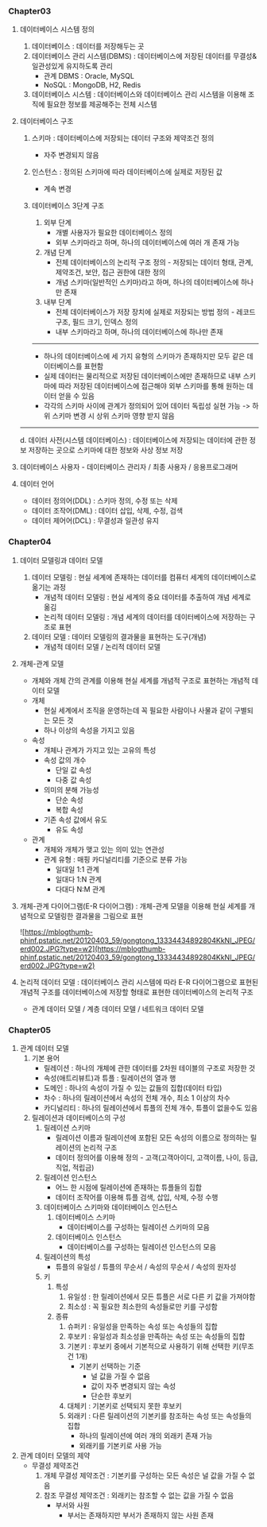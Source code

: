 ### Chapter03

1. 데이터베이스 시스템 정의

   1. 데이터베이스 : 데이터를 저장해두는 곳
   2. 데이터베이스 관리 시스템(DBMS) : 데이터베이스에 저장된 데이터를 무결성&일관성있게 유지하도록 관리
      - 관계 DBMS : Oracle, MySQL
      - NoSQL : MongoDB, H2, Redis
   3. 데이터베이스 시스템 : 데이터베이스와 데이터베이스 관리 시스템을 이용해 조직에 필요한 정보를 제공해주는 전체 시스템

2. 데이터베이스 구조

   1. 스키마 : 데이터베이스에 저장되는 데이터 구조와 제약조건 정의

      - 자주 변경되지 않음

   2. 인스턴스 : 정의된 스키마에 따라 데이터베이스에 실제로 저장된 값

      - 계속 변경

   3. 데이터베이스 3단계 구조

      1. 외부 단계
         - 개별 사용자가 필요한 데이터베이스 정의
         - 외부 스키마라고 하며, 하나의 데이터베이스에 여러 개 존재 가능
      2. 개념 단계
         - 전체 데이터베이스의 논리적 구조 정의 - 저장되는 데이터 형태, 관계, 제약조건, 보안, 접근 권한에 대한 정의
         - 개념 스키마(일반적인 스키마)라고 하며, 하나의 데이터베이스에 하나만 존재
      3. 내부 단계
         - 전체 데이터베이스가 저장 장치에 실제로 저장되는 방법 정의 - 레코드 구조, 필드 크기, 인덱스 정의
         - 내부 스키마라고 하며, 하나의 데이터베이스에 하나만 존재

      ------

      - 하나의 데이터베이스에 세 가지 유형의 스키마가 존재하지만 모두 같은 데이터베이스를 표현함
      - 실제 데이터는 물리적으로 저장된 데이터베이스에만 존재하므로 내부 스키마에 따라 저장된 데이터베이스에 접근해야 외부 스키마를 통해 원하는 데이터 얻을 수 있음
      - 각각의 스키마 사이에 관계가 정의되어 있어 데이터 독립성 실현 가능 -> 하위 스키마 변경 시 상위 스키마 영향 받지 않음

   ------

   d. 데이터 사전(시스템 데이터베이스) : 데이터베이스에 저장되는 데이터에 관한 정보 저장하는 곳으로 스키마에 대한 정보와 사상 정보 저장

3. 데이터베이스 사용자 - 데이터베이스 관리자 / 최종 사용자 / 응용프로그래머

4. 데이터 언어

   - 데이터 정의어(DDL) : 스키마 정의, 수정 또는 삭제
   - 데이터 조작어(DML) : 데이터 삽입, 삭제, 수정, 검색
   - 데이터 제어어(DCL) : 무결성과 일관성 유지

### **Chapter04**

1. 데이터 모델링과 데이터 모델

   1. 데이터 모델링 : 현실 세계에 존재하는 데이터를 컴퓨터 세계의 데이터베이스로 옮기는 과정
      - 개념적 데이터 모델링 : 현실 세계의 중요 데이터를 추출하여 개념 세계로 옮김
      - 논리적 데이터 모델링 : 개념 세계의 데이터를 데이터베이스에 저장하는 구조로 표현
   2. 데이터 모델 : 데이터 모델링의 결과물을 표현하는 도구(개념)
      - 개념적 데이터 모델 / 논리적 데이터 모델

2. 개체-관계 모델

   - 개체와 개체 간의 관계를 이용해 현실 세계를 개념적 구조로 표현하는 개념적 데이터 모델
   - 개체
     - 현실 세계에서 조직을 운영하는데 꼭 필요한 사람이나 사물과 같이 구별되는 모든 것
     - 하나 이상의 속성을 가지고 있음
   - 속성
     - 개체나 관계가 가지고 있는 고유의 특성
     - 속성 값의 개수
       - 단일 값 속성
       - 다중 값 속성
     - 의미의 분해 가능성
       - 단순 속성
       - 복합 속성
     - 기존 속성 값에서 유도
       - 유도 속성
   - 관계
     - 개체와 개체가 맺고 있는 의미 있는 연관성
     - 관계 유형 : 매핑 카디널리티를 기준으로 분류 가능
       - 일대일 1:1 관계
       - 일대다 1:N 관계
       - 다대다 N:M 관계

3. 개체-관계 다이어그램(E-R 다이어그램) : 개체-관계 모델을 이용해 현실 세계를 개념적으로 모델링한 결과물을 그림으로 표현

   ![https://mblogthumb-phinf.pstatic.net/20120403_59/gongtong_13334434892804KkNI_JPEG/erd002.JPG?type=w2](https://mblogthumb-phinf.pstatic.net/20120403_59/gongtong_13334434892804KkNI_JPEG/erd002.JPG?type=w2)

4. 논리적 데이터 모델 : 데이터베이스 관리 시스템에 따라 E-R 다이어그램으로 표현된 개념적 구조를 데이터베이스에 저장할 형태로 표현한 데이터베이스의 논리적 구조

   - 관계 데이터 모델 / 계층 데이터 모델 / 네트워크 데이터 모델

### **Chapter05**

1. 관계 데이터 모델
   1. 기본 용어
      - 릴레이션 : 하나의 개체에 관한 데이터를 2차원 테이블의 구조로 저장한 것
      - 속성(애트리뷰트)과 튜플 : 릴레이션의 열과 행
      - 도메인 : 하나의 속성이 가질 수 있는 값들의 집합(데이터 타입)
      - 차수 : 하나의 릴레이션에서 속성의 전체 개수, 최소 1 이상의 차수
      - 카디널리티 : 하나의 릴레이션에서 튜플의 전체 개수, 튜플이 없을수도 있음
   2. 릴레이션과 데이터베이스의 구성
      1. 릴레이션 스키마
         - 릴레이션 이름과 릴레이션에 포함된 모든 속성의 이름으로 정의하는 릴레이션의 논리적 구조
         - 데이터 정의어를 이용해 정의 - 고객(고객아이디, 고객이름, 나이, 등급, 직업, 적립금)
      2. 릴레이션 인스턴스
         - 어느 한 시점에 릴레이션에 존재하는 튜플들의 집합
         - 데이터 조작어를 이용해 튜플 검색, 삽입, 삭제, 수정 수행
      3. 데이터베이스 스키마와 데이터베이스 인스턴스
         1. 데이터베이스 스키마
            - 데이터베이스를 구성하는 릴레이션 스키마의 모음
         2. 데이터베이스 인스턴스
            - 데이터베이스를 구성하는 릴레이션 인스턴스의 모음
      4. 릴레이션의 특성
         - 튜플의 유일성 / 튜플의 무순서 / 속성의 무순서 / 속성의 원자성
      5. 키
         1. 특성
            1. 유일성 : 한 릴레이션에서 모든 튜플은 서로 다른 키 값을 가져야함
            2. 최소성 : 꼭 필요한 최소한의 속성들로만 키를 구성함
         2. 종류
            1. 슈퍼키 : 유일성을 만족하는 속성 또는 속성들의 집합
            2. 후보키 : 유일성과 최소성을 만족하는 속성 또는 속성들의 집합
            3. 기본키 : 후보키 중에서 기본적으로 사용하기 위해 선택한 키(무조건 1개)
               - 기본키 선택하는 기준
                 - 널 값을 가질 수 없음
                 - 값이 자주 변경되지 않는 속성
                 - 단순한 후보키
            4. 대체키 : 기본키로 선택되지 못한 후보키
            5. 외래키 : 다른 릴레이션의 기본키를 참조하는 속성 또는 속성들의 집합
               - 하나의 릴레이션에 여러 개의 외래키 존재 가능
               - 외래키를 기본키로 사용 가능
2. 관계 데이터 모델의 제약
   - 무결성 제약조건
     1. 개체 무결성 제약조건 : 기본키를 구성하는 모든 속성은 널 값을 가질 수 없음
     2. 참조 무결성 제약조건 : 외래키는 참조할 수 없는 값을 가질 수 없음
        - 부서와 사원
          - 부서는 존재하지만 부서가 존재하지 않는 사원 존재